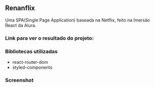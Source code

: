 ## Renanflix
Uma SPA(Single Page Application) baseada na Netflix, feito na Imersão React da Alura.

### Link para ver o resultado do projeto:
[]()

### Bibliotecas utilizadas
* react-router-dom
* styled-components

### Screenshot
